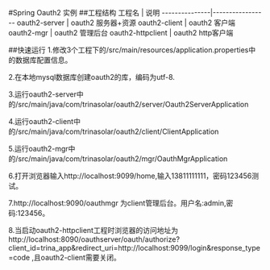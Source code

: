 #Spring Oauth2 实例
##工程结构
工程名          | 说明
---------------|-----------------
 oauth2-server | oauth2 服务器+资源
 oauth2-client | oauth2 客户端
 oauth2-mgr    | oauth2 管理后台
 oauth2-httpclient | oauth2 http客户端

##快速运行
1.修改3个工程下的/src/main/resources/application.properties中的数据库配置信息。

2.在本地mysql数据库创建oauth2的库，编码为utf-8.

3.运行oauth2-server中的/src/main/java/com/trinasolar/oauth2/server/Oauth2ServerApplication

4.运行oauth2-client中的/src/main/java/com/trinasolar/oauth2/client/ClientApplication

5.运行oauth2-mgr中的/src/main/java/com/trinasolar/oauth2/mgr/OauthMgrApplication

6.打开浏览器输入http://localhost:9099/home,输入13811111111，密码123456测试。

7.http://localhost:9090/oauthmgr 为client管理后台。用户名:admin,密码:123456。

8.当启动oauth2-httpclient工程时浏览器的访问地址为
http://localhost:8090/oauthserver/oauth/authorize?client_id=trina_app&redirect_uri=http://localhost:9099/login&response_type=code
,且oauth2-client需要关闭。

